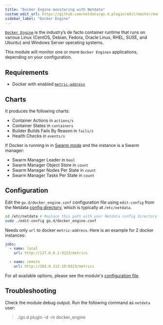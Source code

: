 ```yaml
---
title: "Docker Engine monitoring with Netdata"
custom_edit_url: https://github.com/netdata/go.d.plugin/edit/master/modules/docker_engine/README.md
sidebar_label: "Docker Engine"
---
```




[`Docker Engine`](https://docs.docker.com/engine/) is the industry’s de facto container runtime that runs on various
Linux (CentOS, Debian, Fedora, Oracle Linux, RHEL, SUSE, and Ubuntu) and Windows Server operating systems.

This module will monitor one or more `Docker Engines` applications, depending on your configuration.

## Requirements

- Docker with enabled [`metric-address`](https://docs.docker.com/config/thirdparty/prometheus/)

## Charts

It produces the following charts:

- Container Actions in `actions/s`
- Container States in `containers`
- Builder Builds Fails By Reason in `fails/s`
- Health Checks in `events/s`

If Docker is running in in [Swarm mode](https://docs.docker.com/engine/swarm/) and the instance is a Swarm manager:

- Swarm Manager Leader in `bool`
- Swarm Manager Object Store in `count`
- Swarm Manager Nodes Per State in `count`
- Swarm Manager Tasks Per State in `count`

## Configuration

Edit the `go.d/docker_engine.conf` configuration file using `edit-config` from the
Netdata [config directory](/docs/configure/nodes), which is typically at `/etc/netdata`.

```bash
cd /etc/netdata # Replace this path with your Netdata config directory
sudo ./edit-config go.d/docker_engine.conf
```

Needs only `url` to docker `metric-address`. Here is an example for 2 docker instances:

```yaml
jobs:
  - name: local
    url: http://127.0.0.1:9323/metrics

  - name: remote
    url: http://203.0.113.10:9323/metrics
```

For all available options, please see the
module's [configuration file](https://github.com/netdata/go.d.plugin/blob/master/config/go.d/docker_engine.conf).

## Troubleshooting

Check the module debug output. Run the following command as `netdata` user:

> ./go.d.plugin -d -m docker_engine
